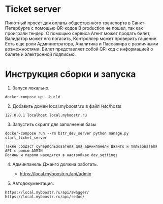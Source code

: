 # Ticket server

Пилотный проект для оплаты общественного транспорта в Санкт-Петербурге с помощью QR-кодов
В production не пошел, так как проиграли тендер.
С помощью сервиса Агент может продать билет, Валидатор может его погасить, Контроллер может проверить гашение. 
Есть еще роли Администратора, Аналитика и Пассажира с различными возможностями.
Билет представляет собой QR-код с информацией о билете и электронной подписью.
# Инструкция сборки и запуска

  1. Запуск локально.

    docker-compose up --build

  2. Добавить домен local.myboostr.ru в файл /etc/hosts.

    127.0.0.1 localhost local.myboostr.ru
    
  3. Запустить скрипт для заполнения базы
   
    docker-compose run --rm bstr_dev_server python manage.py start_ticket_server

    Также создаст суперпользователя для админпанели Джанго и пользователя API с ролью ADMIN
    Логины и пароли находятся в настройках dev_settings

  4. Админпанель Джанго должна работать.

     * https://local.myboostr.ru/api/admin
     

  5. Автодокументация.

    https://local.myboostr.ru/api/swagger/
    https://local.myboostr.ru/api/redoc/

